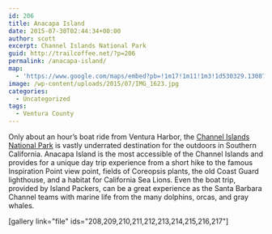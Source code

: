 ```yaml
---
id: 206
title: Anacapa Island
date: 2015-07-30T02:44:34+00:00
author: scott
excerpt: Channel Islands National Park
guid: http://trailcoffee.net/?p=206
permalink: /anacapa-island/
map:
  - 'https://www.google.com/maps/embed?pb=!1m17!1m11!1m3!1d530329.1308768133!2d-119.63886464030443!3d34.0159507608948!2m2!1f0!2f0!3m2!1i1024!2i768!4f13.1!3m3!1m2!1s0x0%3A0x3f3fc6ba4f089d90!2sLanding+Cove!5e1!3m2!1sen!2sus!4v1488759937014'
image: /wp-content/uploads/2015/07/IMG_1623.jpg
categories:
  - Uncategorized
tags:
  - Ventura County
---
```

Only about an hour’s boat ride from Ventura Harbor, the <a href="http://www.nps.gov/chis/">Channel Islands National Park</a> is vastly underrated destination for the outdoors in Southern California. Anacapa Island is the most accessible of the Channel Islands and provides for a unique day trip experience from a short hike to the famous Inspiration Point view point, fields of Coreopsis plants, the old Coast Guard lighthouse, and a habitat for California Sea Lions. Even the boat trip, provided by Island Packers, can be a great experience as the Santa Barbara Channel teams with marine life from the many dolphins, orcas, and gray whales.

[gallery link="file" ids="208,209,210,211,212,213,214,215,216,217"]
